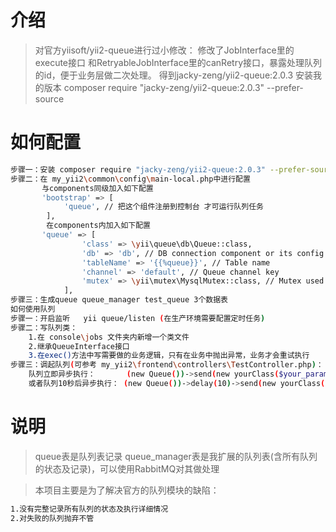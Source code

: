 # 介绍
>  对官方yiisoft/yii2-queue进行过小修改：
>  修改了JobInterface里的execute接口 和RetryableJobInterface里的canRetry接口，暴露处理队列的id，便于业务层做二次处理。
>  得到jacky-zeng/yii2-queue:2.0.3
>  安装我的版本 composer require "jacky-zeng/yii2-queue:2.0.3" --prefer-source

# 如何配置
``` bash
步骤一：安装 composer require "jacky-zeng/yii2-queue:2.0.3" --prefer-source
步骤二：在 my_yii2\common\config\main-local.php中进行配置
       与components同级加入如下配置
       'bootstrap' => [
            'queue', // 把这个组件注册到控制台 才可运行队列任务
        ],
        在components内加入如下配置
       'queue' => [
                'class' => \yii\queue\db\Queue::class,
                'db' => 'db', // DB connection component or its config
                'tableName' => '{{%queue}}', // Table name
                'channel' => 'default', // Queue channel key
                'mutex' => \yii\mutex\MysqlMutex::class, // Mutex used to sync queries
            ],
步骤三：生成queue queue_manager test_queue 3个数据表
如何使用队列
步骤一：开启监听   yii queue/listen (在生产环境需要配置定时任务)
步骤二：写队列类：
    1.在 console\jobs 文件夹内新增一个类文件
    2.继承QueueInterface接口
    3.在exec()方法中写需要做的业务逻辑，只有在业务中抛出异常，业务才会重试执行
步骤三：调起队列(可参考 my_yii2\frontend\controllers\TestController.php)：
    队列立即异步执行：       (new Queue())->send(new yourClass($your_params));
    或者队列10秒后异步执行： (new Queue())->delay(10)->send(new yourClass($your_params));
```

# 说明

>  queue表是队列表记录   queue_manager表是我扩展的队列表(含所有队列的状态及记录)，可以使用RabbitMQ对其做处理

>  本项目主要是为了解决官方的队列模块的缺陷：
   ``` bash
   1.没有完整记录所有队列的状态及执行详细情况
   2.对失败的队列抛弃不管
   ```
 